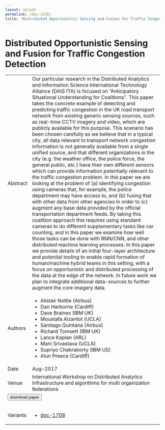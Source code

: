 ```yaml
---
layout: splash
permalink: /doc-1426/
title: "Distributed Opportunistic Sensing and Fusion for Traffic Congestion Detection"
---
```


# Distributed Opportunistic Sensing and Fusion for Traffic Congestion Detection

<table>
    <tbody>
    <tr>
        <td>Abstract</td>
        <td>Our particular research in the Distributed Analytics and Information Science International Technology Alliance (DAIS ITA) is focused on ”Anticipatory Situational Understanding for Coalitions”. This paper takes the concrete example of detecting and predicting traffic congestion in the UK road transport network from existing generic sensing sources, such as real-time CCTV imagery and video, which are publicly available for this purpose. This scenario has been chosen carefully as we believe that in a typical city, all data relevant to transport network congestion information is not generally available from a single unified source, and that different organizations in the city (e.g. the weather office, the police force, the general public, etc.) have their own different sensors which can provide information potentially relevant to the traffic congestion problem. In this paper we are looking at the problem of (a) identifying congestion using cameras that, for example, the police department may have access to, and (b) fusing that with other data from other agencies in order to (c) augment any base data provided by the official transportation department feeds. By taking this coalition approach this requires using standard cameras to do different supplementary tasks like car counting, and in this paper we examine how well those tasks can be done with RNN/CNN, and other distributed machine learning processes. In this paper we provide details of an initial four-layer architecture and potential tooling to enable rapid formation of human/machine hybrid teams in this setting, with a focus on opportunistic and distributed processing of the data at the edge of the network. In future work we plan to integrate additional data-sources to further augment the core imagery data.</td>
    </tr>
    <tr>
        <td>Authors</td>
        <td>
            <ul>
                <li>Alistair Nottle (Airbus)</li>
                <li>Dan Harborne (Cardiff)</li>
                <li>Dave Braines (IBM UK)</li>
                <li>Moustafa Alzantot (UCLA)</li>
                <li>Santiago Quintana (Airbus)</li>
                <li>Richard Tomsett (IBM UK)</li>
                <li>Lance Kaplan (ARL)</li>
                <li>Mani Srivastava (UCLA)</li>
                <li>Supriyo Chakraborty (IBM US)</li>
                <li>Alun Preece (Cardiff)</li>
            </ul>
        </td>
    </tr>
    <tr>
        <td>Date</td>
        <td>Aug-2017</td>
    </tr>
    <tr>
        <td>Venue</td>
        <td>International Workshop on Distributed Analytics Infrastructure and algorithms for multi organization federations</td>
    </tr>
        <tr>
            <td colspan="2">
                <form method="get" action="https://dais-ita.org/sites/default/files/IEEE-SWC-DAIS-12.pdf">
                    <button type="submit">download paper</button>
                </form>
            </td>
        </tr>
        <tr>
            <td>Variants</td>
            <td>
                <ul>
                    <li><a href="\doc-1708\">doc-1708</a></li>
                </ul>
            </td>
        </tr>
    </tbody>
</table>
